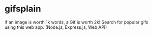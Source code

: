 # gifsplain
If an image is worth 1k words, a Gif is worth 2k! Search for popular gifs using this web app. (Node.js, Express.js, Web API)
